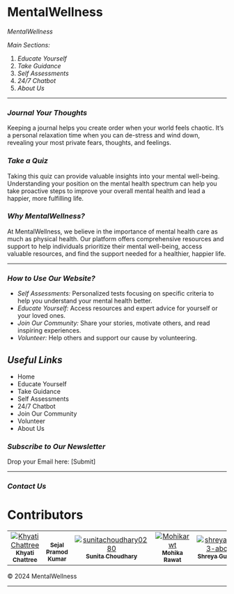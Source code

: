 # MentalWellness
*MentalWellness*

*Main Sections:*

1. *Educate Yourself*
2. *Take Guidance*
3. *Self Assessments*
4. *24/7 Chatbot*
5. *About Us*


---

### *Journal Your Thoughts*
Keeping a journal helps you create order when your world feels chaotic. It’s a personal relaxation time when you can de-stress and wind down, revealing your most private fears, thoughts, and feelings.

### *Take a Quiz*
Taking this quiz can provide valuable insights into your mental well-being. Understanding your position on the mental health spectrum can help you take proactive steps to improve your overall mental health and lead a happier, more fulfilling life.



### *Why MentalWellness?*
At MentalWellness, we believe in the importance of mental health care as much as physical health. Our platform offers comprehensive resources and support to help individuals prioritize their mental well-being, access valuable resources, and find the support needed for a healthier, happier life.

---

### *How to Use Our Website?*
- *Self Assessments:* Personalized tests focusing on specific criteria to help you understand your mental health better.
- *Educate Yourself:* Access resources and expert advice for yourself or your loved ones.
- *Join Our Community:* Share your stories, motivate others, and read inspiring experiences.
- *Volunteer:* Help others and support our cause by volunteering.

## *Useful Links*
- Home
- Educate Yourself
- Take Guidance
- Self Assessments
- 24/7 Chatbot
- Join Our Community
- Volunteer
- About Us



### *Subscribe to Our Newsletter*
Drop your Email here: [Submit]

---

### *Contact Us*

<h1> Contributors </h1>

<table>  
    <td align="center">
        <a href="https://github.com/Khyati13C">
            <img src="https://github.com/github.png?size=150"  alt="Khyati Chattree"/>
            <br />
            <sub><b>Khyati Chattree</b></sub>
        </a>
    </td>
     <td align="center">
        <a href="https://github.com/SejalPramodKumar>
            <img src="https://github.com/github.png?size=150"  alt="SejalPramodKumar"/>
            <br />
            <sub><b>Sejal Pramod Kumar</b></sub>
        </a>
    </td>
     <td align="center">
        <a href="https://github.com/sunitachoudhary0280">
            <img src="https://github.com/sunitachoudhary0280.png?size=150"  alt="sunitachoudhary0280"/>
            <br />
            <sub><b>Sunita Choudhary</b></sub>
        </a>
    </td>
      <td align="center">
        <a href="https://github.com/Mohikarwt">
            <img src="https://github.com/Mohikarwt.png?size=150"  alt="Mohikarwt"/>
            <br />
            <sub><b>Mohika Rawat</b></sub>
        </a>
    </td>
     <td align="center">
        <a href="https://github.com/shreya123-abc">
            <img src="https://github.com/shreya123-abc.png?size=150"  alt="shreya123-abc"/>
            <br />
            <sub><b>Shreya Gupta</b></sub>
        </a>
    </td>
<!--     <td align="center">
        <a href="https://github.com/YogitaBhagatni">
            <img src="https://github.com/github.png?size=150"  alt="YogitaBhagatni"/>
            <br />
            <sub><b>Shreya</b></sub>
        </a>
    </td> -->
    

<table>


© 2024 MentalWellness

---










